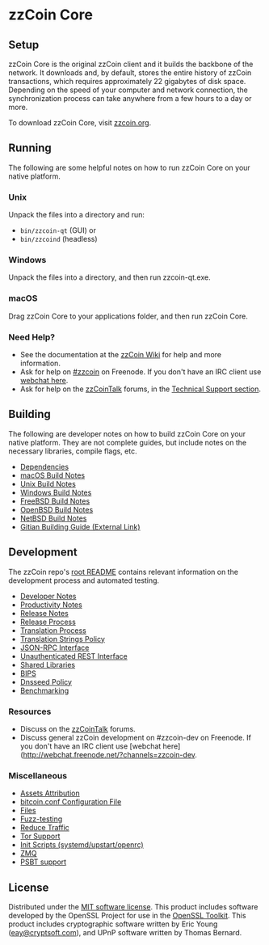 zzCoin Core
=============

Setup
---------------------
zzCoin Core is the original zzCoin client and it builds the backbone of the network. It downloads and, by default, stores the entire history of zzCoin transactions, which requires approximately 22 gigabytes of disk space. Depending on the speed of your computer and network connection, the synchronization process can take anywhere from a few hours to a day or more.

To download zzCoin Core, visit [zzcoin.org](https://zzcoin.org/).

Running
---------------------
The following are some helpful notes on how to run zzCoin Core on your native platform.

### Unix

Unpack the files into a directory and run:

- `bin/zzcoin-qt` (GUI) or
- `bin/zzcoind` (headless)

### Windows

Unpack the files into a directory, and then run zzcoin-qt.exe.

### macOS

Drag zzCoin Core to your applications folder, and then run zzCoin Core.

### Need Help?

* See the documentation at the [zzCoin Wiki](https://zzcoin.info/)
for help and more information.
* Ask for help on [#zzcoin](http://webchat.freenode.net?channels=zzcoin) on Freenode. If you don't have an IRC client use [webchat here](http://webchat.freenode.net?channels=zzcoin).
* Ask for help on the [zzCoinTalk](https://zzcointalk.io/) forums, in the [Technical Support section](https://zzcointalk.io/c/technical-support).

Building
---------------------
The following are developer notes on how to build zzCoin Core on your native platform. They are not complete guides, but include notes on the necessary libraries, compile flags, etc.

- [Dependencies](dependencies.md)
- [macOS Build Notes](build-osx.md)
- [Unix Build Notes](build-unix.md)
- [Windows Build Notes](build-windows.md)
- [FreeBSD Build Notes](build-freebsd.md)
- [OpenBSD Build Notes](build-openbsd.md)
- [NetBSD Build Notes](build-netbsd.md)
- [Gitian Building Guide (External Link)](https://github.com/bitcoin-core/docs/blob/master/gitian-building.md)

Development
---------------------
The zzCoin repo's [root README](/README.md) contains relevant information on the development process and automated testing.

- [Developer Notes](developer-notes.md)
- [Productivity Notes](productivity.md)
- [Release Notes](release-notes.md)
- [Release Process](release-process.md)
- [Translation Process](translation_process.md)
- [Translation Strings Policy](translation_strings_policy.md)
- [JSON-RPC Interface](JSON-RPC-interface.md)
- [Unauthenticated REST Interface](REST-interface.md)
- [Shared Libraries](shared-libraries.md)
- [BIPS](bips.md)
- [Dnsseed Policy](dnsseed-policy.md)
- [Benchmarking](benchmarking.md)

### Resources
* Discuss on the [zzCoinTalk](https://zzcointalk.io/) forums.
* Discuss general zzCoin development on #zzcoin-dev on Freenode. If you don't have an IRC client use [webchat here](http://webchat.freenode.net/?channels=zzcoin-dev.

### Miscellaneous
- [Assets Attribution](assets-attribution.md)
- [bitcoin.conf Configuration File](bitcoin-conf.md)
- [Files](files.md)
- [Fuzz-testing](fuzzing.md)
- [Reduce Traffic](reduce-traffic.md)
- [Tor Support](tor.md)
- [Init Scripts (systemd/upstart/openrc)](init.md)
- [ZMQ](zmq.md)
- [PSBT support](psbt.md)

License
---------------------
Distributed under the [MIT software license](/COPYING).
This product includes software developed by the OpenSSL Project for use in the [OpenSSL Toolkit](https://www.openssl.org/). This product includes
cryptographic software written by Eric Young ([eay@cryptsoft.com](mailto:eay@cryptsoft.com)), and UPnP software written by Thomas Bernard.
